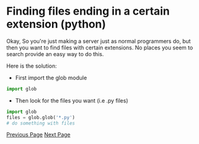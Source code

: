 # Finding files ending in a certain extension (python)

Okay, So you're just making a server just as normal programmers do, but then you want to find files with certain extensions. No places you seem to search provide an easy way to do this.

Here is the solution:

- First import the glob module

```python
import glob
```

- Then look for the files you want (i.e .py files)

```python
import glob
files = glob.glob('*.py')
# do something with files
```

[Previous Page](Entry2.md) [Next Page](Entry4.md)
